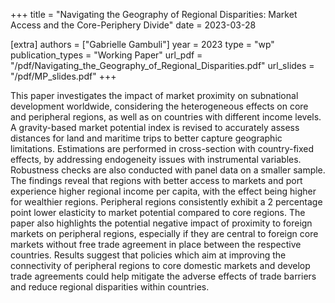 +++
title = "Navigating the Geography of Regional Disparities: Market Access and the Core-Periphery Divide"
date = 2023-03-28

[extra]
authors = ["Gabrielle Gambuli"]
year = 2023
type = "wp"
publication_types = "Working Paper"
url_pdf = "/pdf/Navigating_the_Geography_of_Regional_Disparities.pdf" 
url_slides = "/pdf/MP_slides.pdf"
+++

This paper investigates the impact of market proximity on subnational development worldwide, considering the heterogeneous effects on core and peripheral regions, as well as on countries with different income levels. 
A gravity-based market potential index is revised to accurately assess distances for land and maritime trips to better capture geographic limitations. Estimations are performed in cross-section with country-fixed effects, by addressing endogeneity issues with instrumental variables. Robustness checks are also conducted with panel data on a smaller sample.
The findings reveal that regions with better access to markets and port experience higher regional income per capita, with the effect being higher for wealthier regions. Peripheral regions consistently exhibit a 2 percentage point lower elasticity to market potential compared to core regions. The paper also highlights the potential negative impact of proximity to foreign markets on peripheral regions, especially if they are central to foreign core markets without free trade agreement in place between the respective countries. Results suggest that policies which aim at improving the connectivity of peripheral regions to core domestic markets and develop trade agreements could help mitigate the adverse effects of trade barriers and reduce regional disparities within countries. 